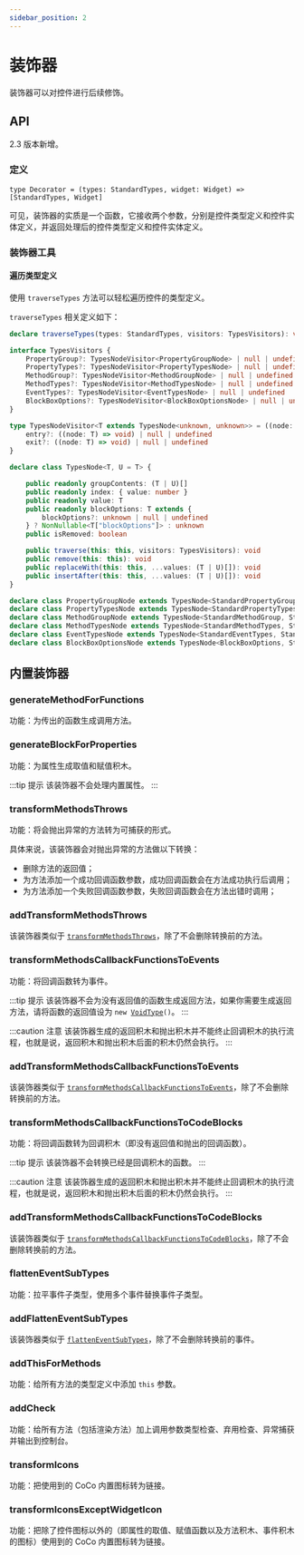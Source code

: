 ```yaml
---
sidebar_position: 2
---
```


# 装饰器

装饰器可以对控件进行后续修饰。

## API

2.3 版本新增。

### 定义

```
type Decorator = (types: StandardTypes, widget: Widget) => [StandardTypes, Widget]
```

可见，装饰器的实质是一个函数，它接收两个参数，分别是控件类型定义和控件实体定义，并返回处理后的控件类型定义和控件实体定义。

### 装饰器工具

#### 遍历类型定义

使用 `traverseTypes` 方法可以轻松遍历控件的类型定义。

`traverseTypes` 相关定义如下：

```typescript
declare traverseTypes(types: StandardTypes, visitors: TypesVisitors): void

interface TypesVisitors {
    PropertyGroup?: TypesNodeVisitor<PropertyGroupNode> | null | undefined
    PropertyTypes?: TypesNodeVisitor<PropertyTypesNode> | null | undefined
    MethodGroup?: TypesNodeVisitor<MethodGroupNode> | null | undefined
    MethodTypes?: TypesNodeVisitor<MethodTypesNode> | null | undefined
    EventTypes?: TypesNodeVisitor<EventTypesNode> | null | undefined
    BlockBoxOptions?: TypesNodeVisitor<BlockBoxOptionsNode> | null | undefined
}

type TypesNodeVisitor<T extends TypesNode<unknown, unknown>> = ((node: T) => void) | {
    entry?: ((node: T) => void) | null | undefined
    exit?: ((node: T) => void) | null | undefined
}

declare class TypesNode<T, U = T> {

    public readonly groupContents: (T | U)[]
    public readonly index: { value: number }
    public readonly value: T
    public readonly blockOptions: T extends {
        blockOptions?: unknown | null | undefined
    } ? NonNullable<T["blockOptions"]> : unknown
    public isRemoved: boolean

    public traverse(this: this, visitors: TypesVisitors): void
    public remove(this: this): void
    public replaceWith(this: this, ...values: (T | U)[]): void
    public insertAfter(this: this, ...values: (T | U)[]): void
}

declare class PropertyGroupNode extends TypesNode<StandardPropertyGroup, StandardPropertiesItem> {}
declare class PropertyTypesNode extends TypesNode<StandardPropertyTypes, StandardPropertiesItem> {}
declare class MethodGroupNode extends TypesNode<StandardMethodGroup, StandardMethodsItem> {}
declare class MethodTypesNode extends TypesNode<StandardMethodTypes, StandardMethodsItem> {}
declare class EventTypesNode extends TypesNode<StandardEventTypes, StandardMethodsItem> {}
declare class BlockBoxOptionsNode extends TypesNode<BlockBoxOptions, StandardMethodsItem> {}
```

## 内置装饰器

### generateMethodForFunctions

功能：为传出的函数生成调用方法。

### generateBlockForProperties

功能：为属性生成取值和赋值积木。

:::tip 提示
该装饰器不会处理内置属性。
:::

### transformMethodsThrows

功能：将会抛出异常的方法转为可捕获的形式。

具体来说，该装饰器会对抛出异常的方法做以下转换：

- 删除方法的返回值；
- 为方法添加一个成功回调函数参数，成功回调函数会在方法成功执行后调用；
- 为方法添加一个失败回调函数参数，失败回调函数会在方法出错时调用；

### addTransformMethodsThrows

该装饰器类似于 [`transformMethodsThrows`](#transformmethodsthrows)，除了不会删除转换前的方法。

### transformMethodsCallbackFunctionsToEvents

功能：将回调函数转为事件。

:::tip 提示
该装饰器不会为没有返回值的函数生成返回方法，如果你需要生成返回方法，请将函数的返回值设为 <code>new [VoidType](../../api/types/type#voidtype)()</code>。
:::

:::caution 注意
该装饰器生成的返回积木和抛出积木并不能终止回调积木的执行流程，也就是说，返回积木和抛出积木后面的积木仍然会执行。
:::

### addTransformMethodsCallbackFunctionsToEvents

该装饰器类似于 [`transformMethodsCallbackFunctionsToEvents`](#transformmethodscallbackfunctionstoevents)，除了不会删除转换前的方法。

### transformMethodsCallbackFunctionsToCodeBlocks

功能：将回调函数转为回调积木（即没有返回值和抛出的回调函数）。

:::tip 提示
该装饰器不会转换已经是回调积木的函数。
:::

:::caution 注意
该装饰器生成的返回积木和抛出积木并不能终止回调积木的执行流程，也就是说，返回积木和抛出积木后面的积木仍然会执行。
:::

### addTransformMethodsCallbackFunctionsToCodeBlocks

该装饰器类似于 [`transformMethodsCallbackFunctionsToCodeBlocks`](#transformmethodscallbackfunctionstocodeblocks)，除了不会删除转换前的方法。

### flattenEventSubTypes

功能：拉平事件子类型，使用多个事件替换事件子类型。

### addFlattenEventSubTypes

该装饰器类似于 [`flattenEventSubTypes`](#flatteneventsubtypes)，除了不会删除转换前的事件。

### addThisForMethods

功能：给所有方法的类型定义中添加 `this` 参数。

### addCheck

功能：给所有方法（包括渲染方法）加上调用参数类型检查、弃用检查、异常捕获并输出到控制台。

### transformIcons

功能：把使用到的 CoCo 内置图标转为链接。

### transformIconsExceptWidgetIcon

功能：把除了控件图标以外的（即属性的取值、赋值函数以及方法积木、事件积木的图标）使用到的 CoCo 内置图标转为链接。
